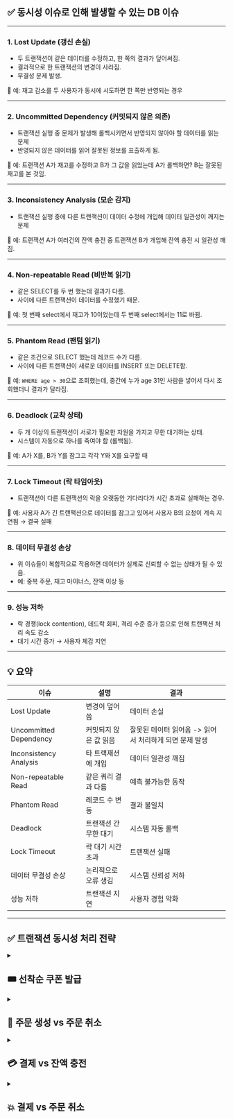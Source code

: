 ## ✅ 동시성 이슈로 인해 발생할 수 있는 **DB 이슈**

---

### 1. **Lost Update (갱신 손실)**

- 두 트랜잭션이 같은 데이터를 수정하고, 한 쪽의 결과가 덮어써짐.
- 결과적으로 한 트랜잭션의 변경이 사라짐.
- 무결성 문제 발생.

📌 예: 재고 감소를 두 사용자가 동시에 시도하면 한 쪽만 반영되는 경우

---

### 2. **Uncommitted Dependency (커밋되지 않은 의존)**

- 트랜잭션 실행 중 문제가 발생해 롤백시키면서 반영되지 않아야 할 데이터를 읽는 문제
- 반영되지 않은 데이터를 읽어 잘못된 정보를 표출하게 됨.

📌 예: 트랜잭션 A가 재고를 수정하고 B가 그 값을 읽었는데 A가 롤백하면? B는 잘못된 재고를 본 것임.

---

### 3. **Inconsistency Analysis (모순 감지)**

- 트랜잭션 실행 중에 다른 트랜잭션이 데이터 수정에 개입해 데이터 일관성이 깨지는 문제

📌 예: 트랜잭션 A가 여러건의 잔액 충전 중 트랜잭션 B가 개입해 잔액 충전 시 일관성 깨짐.

---

### 4. **Non-repeatable Read (비반복 읽기)**

- 같은 SELECT를 두 번 했는데 결과가 다름.
- 사이에 다른 트랜잭션이 데이터를 수정했기 때문.

📌 예: 첫 번째 select에서 재고가 10이었는데 두 번째 select에서는 11로 바뀜.

---

### 5. **Phantom Read (팬텀 읽기)**

- 같은 조건으로 SELECT 했는데 레코드 수가 다름.
- 사이에 다른 트랜잭션이 새로운 데이터를 INSERT 또는 DELETE함.

📌 예: `WHERE age > 30`으로 조회했는데, 중간에 누가 age 31인 사람을 넣어서 다시 조회했더니 결과가 달라짐.

---

### 6. **Deadlock (교착 상태)**

- 두 개 이상의 트랜잭션이 서로가 필요한 자원을 가지고 무한 대기하는 상태.
- 시스템이 자동으로 하나를 죽여야 함 (롤백됨).

📌 예: A가 X를, B가 Y를 잠그고 각각 Y와 X를 요구할 때

---

### 7. **Lock Timeout (락 타임아웃)**

- 트랜잭션이 다른 트랜잭션의 락을 오랫동안 기다리다가 시간 초과로 실패하는 경우.

📌 예: 사용자 A가 긴 트랜잭션으로 데이터를 잠그고 있어서 사용자 B의 요청이 계속 지연됨 → 결국 실패

---

### 8. **데이터 무결성 손상**

- 위 이슈들이 복합적으로 작용하면 데이터가 실제로 신뢰할 수 없는 상태가 될 수 있음.
- 예: 중복 주문, 재고 마이너스, 잔액 이상 등

---

### 9. **성능 저하**

- 락 경쟁(lock contention), 데드락 회피, 격리 수준 증가 등으로 인해 트랜잭션 처리 속도 감소
- 대기 시간 증가 → 사용자 체감 지연

---

## 💡 요약

| 이슈 | 설명 | 결과 |
| --- | --- | --- |
| Lost Update | 변경이 덮어씀 | 데이터 손실 |
| Uncommitted Dependency | 커밋되지 않은 값 읽음 | 잘못된 데이터 읽어옴 -> 읽어서 처리하게 되면 문제 발생 |
| Inconsistency Analysis | 타 트랙재션에 개입 | 데이터 일관성 깨짐 |
| Non-repeatable Read | 같은 쿼리 결과 다름 | 예측 불가능한 동작 |
| Phantom Read | 레코드 수 변동 | 결과 불일치 |
| Deadlock | 트랜잭션 간 무한 대기 | 시스템 자동 롤백 |
| Lock Timeout | 락 대기 시간 초과 | 트랜잭션 실패 |
| 데이터 무결성 손상 | 논리적으로 오류 생김 | 시스템 신뢰성 저하 |
| 성능 저하 | 트랜잭션 지연 | 사용자 경험 악화 |

---

## ✅ 트랜잭션 동시성 처리 전략

<details>

<summary><h2>🎟️ 선착순 쿠폰 발급</h2></summary>

## 📌 개요

선착순으로 제한된 수량의 쿠폰을 사용자에게 발급할 때, **동시성 이슈**를 방지하여 **정확한 수량만큼만 발급되도록** 동시성 처리 전략을 정의한다.

---

## 🔄 프로세스

```
[잔여 수량 확인 → 수량 차감 → 쿠폰 발급]
```

---

## 🗂️ 대상 테이블

| 프로세스 | 대상 테이블 |
| --- | --- |
| 잔여 수량 확인 | `COUPON` |
| 수량 차감 | `COUPON` |
| 쿠폰 발급 | `COUPON_ISSUED_INFO(insert)` |

---

## ⚠️ 동시성 시나리오 분석

| 시나리오 | 기대 동작 |
| --- | --- |
| 발급 제한 갯수 내 요청 | 총 30개, 20명 요청 → 20명 발급, 10개 남음 |
| 발급 제한 갯수 초과 요청 | 총 30개, 100명 요청 → 30명 발급, 70명 실패 |

---

## 🔐 락 전략

| 대상 | 락 방식 | 적용 예시 |
| --- | --- | --- |
| `COUPON` | 비관적 락 (`PESSIMISTIC_WRITE`) | `@Lock(LockModeType.PESSIMISTIC_WRITE)` 사용 |

```java
@Lock(LockModeType.PESSIMISTIC_WRITE)
Coupon findByCouponId(Long couponId);
```

---

## 🧩 설계 근거

| 항목 | 설명 |
| --- | --- |
| 🔁 트랜잭션 단위 | 매우 짧음 (단일 update), 락 점유 시간 매우 짧음 |
| 🔐 락 필요 이유 | 잔여 쿠폰 수량 확인과 동시에 락을 걸어 **정합성 유지 → 초과 발급 방지** |
| ⚠️ 낙관적 락의 한계 | 동시 요청 100건 시, 1건 성공 + 99건 실패 → 재시도 유도 → DB 부하 증가 |
| 🎯 비관적 락 장점 | 경합 시 대기 상태 진입 → 순차적으로 처리 가능 → **재시도 없이 안정적 발급 처리 가능** |
| 🚫 실패 방지 | 잔여 수량 있음에도 충돌로 인해 발급 실패하는 **불합리한 상황 방지** |

---

## ✅ 결론

- **비관적 락**을 통해 **정확한 수량만 발급**되고, 초**과 발급 없이 정합성 보장** 가능
- 낙관적 락 기반의 충돌-재시도 방식은 **재시도 로직 필요 및 DB 부하 유발**로 인해 적합하지 않다.
- 트랜잭션이 짧고, 경합 시에도 안정적으로 동작함
- 락으로 인한 **대기 상태**는 짧은 트랜잭션으로 인해 충분히 감내할 수 있는 수준이며, **데이터 정합성 보장**이라는 측면에서 **우선 고려되어야 한다**.

</details>

<details>

<summary><h2>🛒 주문 생성 vs 주문 취소</h2></summary>

## 📌 개요

주문 생성 및 주문 취소 시 발생할 수 있는 동시성 이슈를 고려하여, **재고 및 쿠폰 처리의 락 전략**을 정의하고, **데드락 방지 및 정합성 유지**를 위한 설계 방향을 문서화한다.

---

## 🔄 프로세스

### 🟢 주문 생성

```
[쿠폰 사용 → 재고 차감 → 주문 생성]
```

### 🔴 주문 취소

```
[쿠폰 복구 → 재고 복구 → 주문 상태 변경]
```

---

## 🗂️ 대상 테이블

| 프로세스 | 대상 테이블(내부 프로세스 순서대로) |
| --- | --- |
| 주문 생성 | `COUPON_ISSUED_INFO`, `PRODUCT_OPTION`, `ORDER(insert)` |
| 주문 취소 | `COUPON_ISSUED_INFO`, `PRODUCT_OPTION`, `ORDER` |

---

## ⚠️ 동시성 시나리오 분석

| 시나리오 | 기대 동작 |
| --- | --- |
| 쿠폰 사용/복구 | 사용 가능 상태 → 사용 → 복구 → 사용 가능 상태 |
| 재고 반복 차감 | 재고 30개 → 차감 요청 2개 → 차감 요청 3개 → 재고 25개 → …. → 재고 0개 → 차감 불가 |
| 재고 반복 복구(최대 30개) | 재고 5개 →  복구 요청 2개 → 복구 요청 3개 → 재고 10개 → … → 재고 30개 → 복구 불가 |
| 재고 차감/복구 | 재고 10개 → 재고 차감 요청 → 재고 복구 요청 → 재고 10개 |

---

## ⚠️ 데드락 방지 설계

### 시나리오

- 사용자 A가 주문 생성: **상품 옵션 ID 1, 2** → 재고 차감 시도
- 사용자 B가 주문 취소: **상품 옵션 ID 2, 1** → 재고 복구 시도

```
A: SELECT ... WHERE product_option_id = 1 → LOCK
B: SELECT ... WHERE product_option_id = 2 → LOCK
A: SELECT ... WHERE product_option_id = 2 → BLOCK
B: SELECT ... WHERE product_option_id = 1 → BLOCK → 💥 데드락 발생 가능
```

### 해결 방법

- **재고 처리 시, 항상 동일한 정렬 기준으로 SELECT** (예: `option_id ASC`)
- 모든 재고를 **선 정렬 후 FOR UPDATE**로 조회하여 락 획득 순서를 통일
- 예시 쿼리:

```sql
SELECT * FROM product_option
WHERE product_option_id IN (?, ?, ...)
ORDER BY product_option_id ASC
FOR UPDATE;
```

---

## 🔐 락 설정 및 처리 전략

| 자원 | 락 전략 | 처리 방식 |
| --- | --- | --- |
| `PRODUCT_OPTION` | **비관적 락** (`FOR UPDATE`) | 충돌 시 대기 → 순차 처리 → 차감/복구 미처리 방지 |
| `COUPON_ISSUED_INFO` | **비관적 락** (`FOR UPDATE`) | 사용자별로 락 획득 후 상태 전환 |
| `ORDER` | 일반 처리 (Insert / Update) | 생성 or 상태 변경, 충돌 없음 |

```jsx
@Lock(LockModeType.PESSIMISTIC_WRITE)
Coupon findByCouponId(Long couponId);

@Lock(LockModeType.PESSIMISTIC_WRITE)
Coupon findByCouponId(Long couponId);
```

---

## 🧩 설계 근거

### 📦 재고 (PRODUCT_OPTION)

- **공유 자원**이며 동시 접근이 빈번하게 발생
- 과차감이 발생하면 재고 오류로 비즈니스 치명타
- **비관적 락을 사용하여 동시에 접근한 트랜잭션은 대기 처리**
- 트랜잭션 중 데드락 방지를 위해 **항상 정렬된 순서로 조회**

### 🎟️ 쿠폰 (COUPON_ISSUED_INFO)

- **1명의 사용자에게 귀속된 자원**으로 충돌 가능성 낮음
- 그러나 정책에 의해 **주문 상태 변경에 따라 쿠폰 상태도 정확하게 변경** 되어 정합성을 유지해야 함
    - **주문 생성**에 사용 시 **타 주문에 중복 사용 불가**, **주문 취소**에서 복구 시 **재사용 가능**
- **비관적 락을 사용하여 동시에 접근한 트랜잭션은 대기 처리**

### 📃 주문 (ORDER)

- 새로 생성되거나 상태만 변경되는 데이터
- 충돌 가능성 거의 없고, 락 불필요

---

## ✅ 결론

- **재고 및 쿠폰은 비관적 락**이 가장 합리적이며 현실적인 동시성 제어 방식이다.
- 재고 조회 시에는 항상 정렬 기준을 명확히 하여 데드락을 **사전에 방지**해야 한다.
- 이러한 구조는 충돌 시 대기 후 순차처리되어 **데이터 정합성을 유지할 수 있는 방식이다**

</details>

<details>

<summary><h2>💳 결제 vs 잔액 충전</h2></summary>

## 📌 개요

결제 및 잔액 충전 기능은 모두 사용자 잔액 (B**ALANCE** 테이블)을 갱신하는 작업이 포함되며, **동시성 제어가 필수적인 핵심 영역**이다. 본 문서에서는 결제/충전 시 발생할 수 있는 **정합성 이슈**를 방지하기 위한 DB Lock 전략을 정의한다.

---

## 📂 프로세스 정의

### 🟢 결제 (사용)

```
[잔액 차감 → 주문 상태 변경 → 결제 정보 저장]
```

### 🟡 잔액 충전

```
[잔액 증가]
```

---

## 🗂️ 대상 테이블

| 프로세스 | 대상 테이블 |
| --- | --- |
| 결제 | `BALANCE`, `ORDER`, `PAYMENT`(insert) |
| 충전 | `BALANCE` |

---

## ⚠️ 동시성 시나리오 분석

| 시나리오 | 설명 |
| --- | --- |
| 충전 + 결제 동시 처리 | 충돌 시 update 손실 위험 |
| 반복 충전 | 순서 불일치 시 정합성 오류 발생 가능 |
| 반복 결제 | 과차감 방지 필요, 순차 처리 필수 |

### 예시 상황

- 초기 잔액: **1,000원**

| 시나리오 | 결과 기대 잔액 | 이슈 가능성 |
| --- | --- | --- |
| A. 10,000원 충전 + 5,000원 사용 | `6,000원` | 충돌 가능 |
| B. 5,000원 사용 + 10,000원 충전 | `11,000원` | 충돌 가능 |
| C. 1,000원 충전 * 100회 | `100,000원` | 반복 충돌 가능 |
| D. 1,000원 사용 * 100회 (110,000원 보유 상태) | `10,000원` | 순차 처리 필요 |

### 결론

- 충전 및 사용이 동시에 발생하면 **잔액 갱신 시 update 손실이 발생할 수 있음**
- 모든 충전/사용 요청은 **정상 처리**되어야 하며, 재시도나 실패 없이 순차적으로 처리되어야 함

---

## 🔐 락 전략

| 대상 테이블 | 락 방식 | 예시 |
| --- | --- | --- |
| `BALANCE` | 비관적 락 (`FOR UPDATE`) | `@Lock(LockModeType.PESSIMISTIC_WRITE)` 사용 |

```java
@Lock(LockModeType.PESSIMISTIC_WRITE)
Balance findByUserId(Long userId);

```

---

## 🧩 설계 근거

| 항목 | 설명 |
| --- | --- |
| 🔁 트랜잭션 단위 | 충전/사용 모두 단일 비관적락 update이므로 **락 점유 시간이 짧음** |
| 🧑 사용자 별 처리 | 사용자 단위로 구분되어 **접근 경합도 낮음**, 조회 성능 저하 없음 |
| 💥 동시 update 방지 | 잔액이 동시에 갱신될 경우, **정합성 오류 (누락 or 덮어쓰기)** 발생 가능 |
| ⚠️ 낙관적 락의 한계 | 충돌 시 단순 에러 리턴 외에 **정상 처리 보장 어려움**, 재시도 로직 필요 |
| ✅ 비관적 락 장점 | 충돌 시 대기 처리되어 모든 요청이 **순차적이고 정확하게 반영**됨 |

---

## ✅ 결론

- `BALANCE` 테이블에 대해서는 **비관적 락을 적용**하는 것이 가장 신뢰성 높은 전략이다.
- 사용자 단위로 트랜잭션이 분리되어 있어 락 경합 가능성이 낮고, 트랜잭션 단위도 작아 **성능 부담이 거의 없다**.
- 낙관적 락은 에러 처리와 재시도 로직이 추가로 필요하며, 이 경우에는 오히려 **시스템 복잡도를 증가**시킬 수 있다.
- **결제 및 충전 모두 중요한 금액과 관련된 트랜잭션이므로**, 실패 없는 정합성 보장을 위해 **비관적 락을 적극 활용해야 한다**.

</details>

<details>

<summary><h2>💥 결제 vs 주문 취소</h2></summary>

## 📌 개요

결제 및 주문 취소는 **동일한 주문(ORDER)**에 대해 서로 다른 트랜잭션이 처리되는 시나리오로, 동일한 주문에 대해 **상충되는 처리를 수행**하므로, 동시에 요청이 들어올 경우 **데이터 정합성에 중대한 영향을 줄 수 있는 동시성 이슈**가 존재한다.

본 문서에서는 이러한 충돌을 방지하기 위해 **낙관적 락 기반의 제어 전략**을 정의한다.

---

## 🔄 프로세스 정의

### 🟢 결제

```
[잔액 차감 → 주문 상태 변경 → 결제 정보 저장]

```

### 🔴 주문 취소

```
[쿠포 복구 -> 재고 복구(N번 실행) -> 주문 상태 변경]
```

## 🗂️ 대상 테이블

| 프로세스 | 대상 테이블 |
| --- | --- |
| 결제 | `BALANCE`, `ORDER`, `PAYMENT`(insert) |
| 주문 취소 | `COUPON_ISSUED_INFO`, `PRODUCT_OPTION`, `ORDER` |

---

## ⚠️ 동시성 시나리오 분석

### 잠재적인 충돌 시나리오

| 시나리오 | 문제점 |
| --- | --- |
| 결제 요청 처리 → 주문 취소 요청 처리 | - 결제 완료 상태인데 재고/쿠폰이 복구됨- 잔액 차감은 남아 있음 (환불 안됨) |
| 주문 취소 요청 처리 → 결제 요청 처리 | - 주문은 이미 취소되었는데 결제는 완료됨- 무효 주문에 결제 정보가 남음 |

### 결론

- 두 요청이 **모두 처리되면 정합성 문제가 발생**
- 반드시 **하나의 트랜잭션만 성공하고, 나머지는 실패 처리**되어야 함

---

## 🔐 DB Lock 전략

| 대상 테이블 | 락 방식 | 적용 쿼리 예시 |
| --- | --- | --- |
| `ORDER` | **낙관적 락 (Optimistic Lock)** | `@Version` 컬럼 활용 (JPA 등) |

```java
// JPA Repository 예시
@Lock(LockModeType.OPTIMISTIC)
Order findByOrderId(Long orderId);
```

- `ORDER` 테이블에 `version` 필드를 추가하고, update 시 해당 버전 조건으로 동시성 제어 수행

---

## 🧩 설계 근거

| 항목 | 설명                                                          |
| --- |-------------------------------------------------------------|
| 🔁 충돌 가능성 | 동일한 주문 건에 대해 결제와 취소가 **거의 동시에 요청될 수 있음**                    |
| 🚫 동시 처리 문제 | 두 요청이 모두 처리되면 **잔액, 재고, 쿠폰** 정합성 붕괴                         |
| 🧩 처리 방식 차이 | 같은 테이블을 수정하지만, **비즈니스 로직이 상이하므로 상호 양립 불가**                  |
| 🔄 낙관적 락 적합성 | 충돌 시점에 하나의 요청만 update 성공, 나머지는 실패 처리 가능                     |
| ✅ 실패 처리 허용 | 실패 시 재시도 또는 사용자 안내를 통해 처리 가능                                |
| ⚖️ 비관적 락은 왜 아닌가? | 불필요한 락 경합, 락 대기, 트랜잭션 지연 가능성이 높음,주문마다 단건 처리이므로 낙관적 락이 더 효율적 |

---

## ✅ 결론

- 결제와 주문 취소는 같은 주문 데이터를 갱신하지만, **논리적으로 상충되는 처리**를 수행한다.
- 이로 인해, 동시 요청 시 반드시 **하나의 트랜잭션만 성공 처리되어야 하며**, 나머지는 **낙관적 락 실패를 통해 에러 처리**되어야 한다.
- `ORDER` 테이블에 `version` 기반의 **낙관적 락을 적용**함으로써 정합성을 유지하고, **데이터 충돌에 대한 안전한 보호 장치**를 마련할 수 있다.

</details>